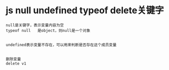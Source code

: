 # js null undefined typeof delete关键字

```text
null是关键字，表示变量内容为空
typeof null   是object，则null是一个对象


undefined表示变量不存在，可以用来判断是否存在这个成员变量


删除变量
delete v1
```